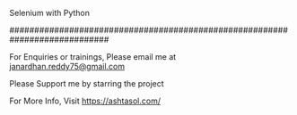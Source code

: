 Selenium with Python

############################################################################

For Enquiries or trainings, Please email me at janardhan.reddy75@gmail.com

Please Support me by starring the project

For More Info, Visit https://ashtasol.com/
